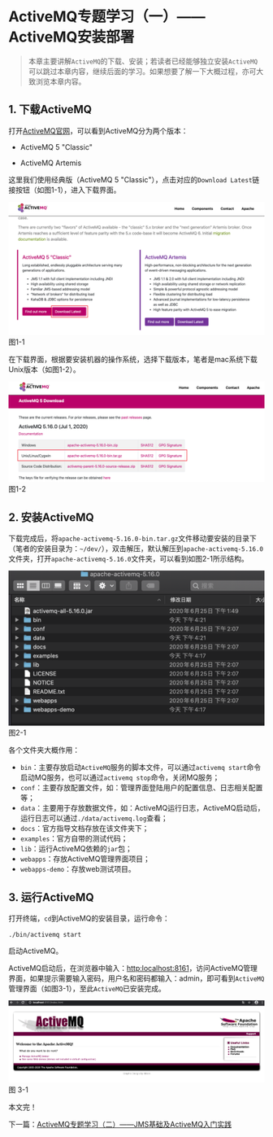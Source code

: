 # ActiveMQ专题学习（一）——ActiveMQ安装部署

> 本章主要讲解`ActiveMQ`的下载、安装；若读者已经能够独立安装`ActiveMQ`可以跳过本章内容，继续后面的学习。如果想要了解一下大概过程，亦可大致浏览本章内容。



## 1. 下载ActiveMQ

打开[ActiveMQ官网](http://activemq.apache.org/ "http://activemq.apache.org/")，可以看到ActiveMQ分为两个版本：

- ActiveMQ 5 "Classic"

- ActiveMQ Artemis

这里我们使用经典版（ActiveMQ 5 "Classic"），点击对应的`Download Latest`链接按钮（如图1-1），进入下载界面。

<img src="https://github.com/Free-Academy/activemq-intro/blob/master/chapter-articles/pic/1/activemq%E5%AE%98%E7%BD%91%E9%A6%96%E9%A1%B5.png" alt="图1-1" style="zoom:70%;" />																							图1-1

在下载界面，根据要安装机器的操作系统，选择下载版本，笔者是mac系统下载Unix版本（如图1-2）。

<img src="https://raw.githubusercontent.com/Free-Academy/activemq-intro/master/chapter-articles/pic/1/activemq%E4%B8%8B%E8%BD%BD%E5%88%97%E8%A1%A8.png" alt="图1-2" style="zoom:70%;" />​																							图1-2



## 2. 安装ActiveMQ

下载完成后，将`apache-activemq-5.16.0-bin.tar.gz`文件移动要安装的目录下（笔者的安装目录为：`~/dev/`），双击解压，默认解压到`apache-activemq-5.16.0`文件夹，打开`apache-activemq-5.16.0`文件夹，可以看到如图2-1所示结构。

<img src="https://github.com/Free-Academy/activemq-intro/blob/master/chapter-articles/pic/1/activemq%E6%96%87%E4%BB%B6%E5%A4%B9%E7%BB%93%E6%9E%84.png" alt="图2-1" style="zoom:50%;" />																									图2-1

各个文件夹大概作用：

- `bin`：主要存放启动`ActiveMQ`服务的脚本文件，可以通过`activemq start`命令启动MQ服务，也可以通过`activemq stop`命令，关闭MQ服务；
- `conf`：主要存放配置文件，如：管理界面登陆用户的配置信息、日志相关配置等；
- `data`：主要用于存放数据文件，如：ActiveMQ运行日志，ActiveMQ启动后，运行日志可以通过`./data/activemq.log`查看；
- `docs`：官方指导文档存放在该文件夹下；
- `examples`：官方自带的测试代码；
- `lib`：运行ActiveMQ依赖的`jar`包；
- `webapps`：存放ActiveMQ管理界面项目；
- `webapps-demo`：存放web测试项目。



## 3. 运行ActiveMQ

打开终端，`cd`到ActiveMQ的安装目录，运行命令：

```shell
./bin/activemq start
```

启动ActiveMQ。

ActiveMQ启动后，在浏览器中输入：[http:localhost:8161]("http:localhost:8161")，访问ActiveMQ管理界面，如果提示需要输入密码，用户名和密码都输入：admin，即可看到`ActiveMQ`管理界面（如图3-1），至此`ActiveMQ`已安装完成。

<img src="https://github.com/Free-Academy/activemq-intro/blob/master/chapter-articles/pic/1/activemq%E7%AE%A1%E7%90%86%E7%95%8C%E9%9D%A2.png" alt="图3-1" style="zoom:80%;" />
图 3-1


本文完！

下一篇：[ActiveMQ专题学习（二）——JMS基础及ActiveMQ入门实践](https://github.com/Free-Academy/activemq-intro/blob/master/chapter-articles/ActiveMQ%E4%B8%93%E9%A2%98%E5%AD%A6%E4%B9%A0%EF%BC%88%E4%BA%8C%EF%BC%89%E2%80%94%E2%80%94JMS%E5%9F%BA%E7%A1%80%E5%8F%8AActiveMQ%E5%85%A5%E9%97%A8%E5%AE%9E%E8%B7%B5.md)

